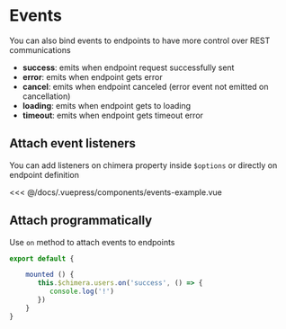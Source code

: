 # Events

You can also bind events to endpoints to have more control over REST communications

- **success**: emits when endpoint request successfully sent
- **error**: emits when endpoint gets error
- **cancel**: emits when endpoint canceled (error event not emitted on cancellation)
- **loading**: emits when endpoint gets to loading
- **timeout**: emits when endpoint gets timeout error

## Attach event listeners
You can add listeners on chimera property inside `$options` or directly on endpoint definition

<<< @/docs/.vuepress/components/events-example.vue

<events-example></events-example>

## Attach programmatically
Use `on` method to attach events to endpoints

```javascript
export default {

    mounted () {
       this.$chimera.users.on('success', () => {
          console.log('!')
       })
    }
}
```
